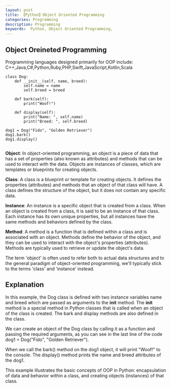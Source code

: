 ```yaml
---
layout: post
title: 【Python】Object Oriented Programming
categories: Programming
description: Programming
keywords:  Python, Object Oriented Programming,
---
```


## Object Oreineted Programming

Programming languages designed primarily for OOP include: C++,Java,C#,Python,Ruby,PHP,Swift,JavaScript,Kotlin,Scala

```
class Dog:
    def __init__(self, name, breed):
        self.name = name
        self.breed = breed
        
    def bark(self):
        print("Woof!")
        
    def display(self):
        print("Name: ", self.name)
        print("Breed: ", self.breed)

dog1 = Dog("Fido", "Golden Retriever")
dog1.bark()
dog1.display()
    
```

**Object**: In object-oriented programming, an object is a piece of data that has a set of properties (also known as attributes) and methods that can be used to interact with the data. Objects are instances of classes, which are templates or blueprints for creating objects.


**Class**: A class is a blueprint or template for creating objects. It defines the properties (attributes) and methods that an object of that class will have. A class defines the structure of the object, but it does not contain any specific data.


**Instance**: An instance is a specific object that is created from a class. When an object is created from a class, it is said to be an instance of that class. Each instance has its own unique properties, but all instances have the same methods and behaviors defined by the class.


**Method**: A method is a function that is defined within a class and is associated with an object. Methods define the behavior of the object, and they can be used to interact with the object's properties (attributes). Methods are typically used to retrieve or update the object's data.


The term 'object' is often used to refer both to actual data structures and to the general paradigm of object-oriented programming, we'll typically stick to the terms 'class' and 'instance' instead.


## Explanation

In this example, the Dog class is defined with two instance variables name and breed which are passed as arguments to the __init__ method. The __init__ method is a special method in Python classes that is called when an object of the class is created. The bark and display methods are also defined in the class.

We can create an object of the Dog class by calling it as a function and passing the required arguments, as you can see in the last line of the code dog1 = Dog("Fido", "Golden Retriever").

When we call the bark() method on the dog1 object, it will print "Woof!" to the console. The display() method prints the name and breed attributes of the dog1.

This example illustrates the basic concepts of OOP in Python: encapsulation of data and behavior within a class, and creating objects (instances) of that class.
